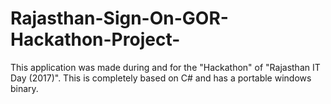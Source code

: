# Rajasthan-Sign-On-GOR-Hackathon-Project-
This application was made during and for the "Hackathon" of "Rajasthan IT Day (2017)". This is completely based on C# and has a portable windows binary.

